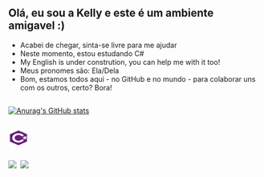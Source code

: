 ## Olá, eu sou a Kelly e este é um ambiente amigavel :) 

- Acabei de chegar, sinta-se livre para me ajudar
- Neste momento, estou estudando C#
- My English is under constrution, you can help me with it too!
- Meus pronomes são: Ela/Dela
- Bom, estamos todos aqui - no GitHub e no mundo - para colaborar uns com os outros, certo? Bora!

##

[![Anurag's GitHub stats](https://github-readme-stats.vercel.app/api?username=KelsyCosta&count_private=true.&show_icons=true&theme=synthwave)](https://github.com/anuraghazra/github-readme-stats)


<div style="display: inline_block"><br>
  <img align="center" alt="Kelsy-Csharp" height="30" width="40" src="https://raw.githubusercontent.com/devicons/devicon/master/icons/csharp/csharp-plain.svg">
  </div>
  
##

  <div>
    <a href="https://www.linkedin.com/in/kelly-costa-5105b8241/" target="_blank"><img src="https://img.shields.io/badge/-LinkedIn-%230077B5?style=for-the-badge&logo=linkedin&logoColor=white" target="_blank"></a>
    <img align="center">
     <a href = "mailto:contatokelsycosta88@gmail.com"><img src="https://img.shields.io/badge/Gmail-D14836?style=for-the-badge&logo=gmail&logoColor=white"></a>
  </div>
